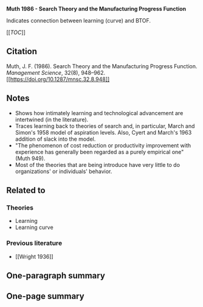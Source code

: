 **Muth 1986 - Search Theory and the Manufacturing Progress Function**

Indicates connection between learning (curve) and BTOF.

[[_TOC_]]

## Citation
Muth, J. F. (1986). Search Theory and the Manufacturing Progress Function. *Management Science*, 32(8), 948–962. [[https://doi.org/10.1287/mnsc.32.8.948]]

## Notes
* Shows how intimately learning and technological advancement are intertwined (in the literature).
* Traces learning back to theories of search and, in particular, March and Simon's 1958 model of aspiration levels. Also, Cyert and March's 1963 addition of slack into the model.
* "The phenomenon of cost reduction or productivity improvement with experience has generally been regarded as a purely empirical one" (Muth 949).
* Most of the theories that are being introduce have very little to do organizations' or individuals' behavior.

## Related to

### Theories
* Learning
* Learning curve

### Previous literature
* [[Wright 1936]]

## One-paragraph summary

## One-page summary
